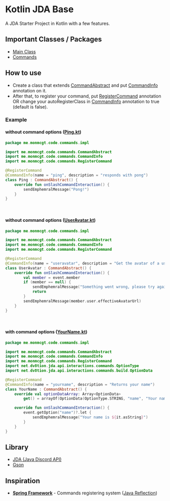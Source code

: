 # Kotlin JDA Base

[//]: # (<hr>)

A JDA Starter Project in Kotlin with a few features.

## Important Classes / Packages

[//]: # (<hr>)

<ul>
<li>
<a href="https://github.com/Monmcgt/Kotlin-JDA-Base/blob/master/src/main/kotlin/me/monmcgt/code/Main.kt">Main Class</a>
</li>
<li>
<a href="https://github.com/Monmcgt/Kotlin-JDA-Base/tree/master/src/main/kotlin/me/monmcgt/code/commands/impl">Commands</a>
</li>
</ul>

## How to use

[//]: # (<hr>)

<ul>
<li>
Create a class that extends <a href="https://github.com/Monmcgt/Kotlin-JDA-Base/blob/master/src/main/kotlin/me/monmcgt/code/commands/CommandAbstract.kt">CommandAbstract</a> and put <a href="https://github.com/Monmcgt/Kotlin-JDA-Base/blob/master/src/main/kotlin/me/monmcgt/code/commands/CommandInfo.kt">CommandInfo</a> annotation on it.
</li>
<li>
After that, to register your command, put <a href="https://github.com/Monmcgt/Kotlin-JDA-Base/blob/master/src/main/kotlin/me/monmcgt/code/commands/RegisterCommand.kt">RegisterCommand</a> annotation OR change your autoRegisterClass in <a href="https://github.com/Monmcgt/Kotlin-JDA-Base/blob/master/src/main/kotlin/me/monmcgt/code/commands/CommandInfo.kt">CommandInfo</a> annotation to true (default is false).
</li>
</ul>

### Example
#### without command options (<a href="https://github.com/Monmcgt/Kotlin-JDA-Base/blob/master/src/main/kotlin/me/monmcgt/code/commands/impl/Ping.kt">Ping.kt</a>)
```kotlin
package me.monmcgt.code.commands.impl

import me.monmcgt.code.commands.CommandAbstract
import me.monmcgt.code.commands.CommandInfo
import me.monmcgt.code.commands.RegisterCommand

@RegisterCommand
@CommandInfo(name = "ping", description = "responds with pong")
class Ping : CommandAbstract() {
    override fun onSlashCommandInteraction() {
        sendEmphemralMessage("Pong!")
    }
}
```
<span><br></span>
#### without command options (<a href="https://github.com/Monmcgt/Kotlin-JDA-Base/blob/master/src/main/kotlin/me/monmcgt/code/commands/impl/UserAvatar.kt">UserAvatar.kt</a>)
```kotlin
package me.monmcgt.code.commands.impl

import me.monmcgt.code.commands.CommandAbstract
import me.monmcgt.code.commands.CommandInfo
import me.monmcgt.code.commands.RegisterCommand

@RegisterCommand
@CommandInfo(name = "useravatar", description = "Get the avatar of a user")
class UserAvatar : CommandAbstract() {
    override fun onSlashCommandInteraction() {
        val member = event.member
        if (member == null) {
            sendEmphemralMessage("Something went wrong, please try again later")
            return
        }
        sendEmphemralMessage(member.user.effectiveAvatarUrl)
    }
}
```
<span><br></span>
#### with command options (<a href="https://github.com/Monmcgt/Kotlin-JDA-Base/blob/master/src/main/kotlin/me/monmcgt/code/commands/impl/YourName.kt">YourName.kt</a>)
```kotlin
package me.monmcgt.code.commands.impl

import me.monmcgt.code.commands.CommandAbstract
import me.monmcgt.code.commands.CommandInfo
import me.monmcgt.code.commands.RegisterCommand
import net.dv8tion.jda.api.interactions.commands.OptionType
import net.dv8tion.jda.api.interactions.commands.build.OptionData

@RegisterCommand
@CommandInfo(name = "yourname", description = "Returns your name")
class YourName : CommandAbstract() {
    override val optionDataArray: Array<OptionData>
        get() = arrayOf(OptionData(OptionType.STRING, "name", "Your name", true))

    override fun onSlashCommandInteraction() {
        event.getOption("name")?.let {
            sendEmphemralMessage("Your name is ${it.asString}")
        }
    }
}
```

## Library

[//]: # (<hr>)

<ul>
<li>
<a href="https://github.com/DV8FromTheWorld/JDA">JDA (Java Discord API)</a>
</li>
<li>
<a href="https://github.com/google/gson">Gson</a>
</li>
</ul>

## Inspiration

[//]: # (<hr>)

<ul>
<li>
<strong><a href="https://spring.io">Spring Framework</a></strong> - Commands registering system (<a href="https://www.oracle.com/technical-resources/articles/java/javareflection.html">Java Reflection</a>)
</li>
</ul>
